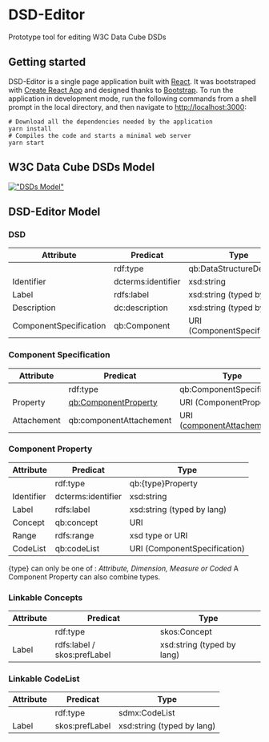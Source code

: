 # DSD-Editor

Prototype tool for editing W3C Data Cube DSDs

## Getting started

DSD-Editor is a single page application built with [React](https://facebook.github.io/react/). It was bootstraped with [Create React App](https://github.com/facebook/create-react-app) and designed thanks to [Bootstrap](https://github.com/twbs/bootstrap). To run the application in development mode, run the following commands from a shell prompt in the local directory, and then navigate to [http://localhost:3000](http://localhost:3000):

```
# Download all the dependencies needed by the application
yarn install
# Compiles the code and starts a minimal web server
yarn start
```

## W3C Data Cube DSDs Model

[!["DSDs Model"](https://github.com/LOS-ESSnet/DSD-Editor/tree/master/docs/img/qb.png 'DSDs Model')](https://www.w3.org/TR/vocab-data-cube/)

## DSD-Editor Model

### DSD

| Attribute              | Predicat           | Type                         |
| ---------------------- | ------------------ | ---------------------------- |
|                        | rdf:type           | qb:DataStructureDefinition   |
| Identifier             | dcterms:identifier | xsd:string                   |
| Label                  | rdfs:label         | xsd:string (typed by lang)   |
| Description            | dc:description     | xsd:string (typed by lang)   |
| ComponentSpecification | qb:Component       | URI (ComponentSpecification) |

### Component Specification

| Attribute   | Predicat                                                                                | Type                                                                                            |
| ----------- | --------------------------------------------------------------------------------------- | ----------------------------------------------------------------------------------------------- |
|             | rdf:type                                                                                | qb:ComponentSpecification                                                                       |
| Property    | [qb:ComponentProperty](https://www.w3.org/TR/vocab-data-cube/#ref_qb_ComponentProperty) | URI (ComponentProperty)                                                                         |
| Attachement | qb:componentAttachement                                                                 | URI ([componentAttachement](https://www.w3.org/TR/vocab-data-cube/#ref_qb_componentAttachment)) |

### Component Property

| Attribute  | Predicat           | Type                         |
| ---------- | ------------------ | ---------------------------- |
|            | rdf:type           | qb:{type}Property            |
| Identifier | dcterms:identifier | xsd:string                   |
| Label      | rdfs:label         | xsd:string (typed by lang)   |
| Concept    | qb:concept         | URI                          |
| Range      | rdfs:range         | xsd type or URI              |
| CodeList   | qb:codeList        | URI (ComponentSpecification) |

{type} can only be one of : _Attribute, Dimension, Measure or Coded_
A Component Property can also combine types.

### Linkable Concepts

| Attribute | Predicat                    | Type                       |
| --------- | --------------------------- | -------------------------- |
|           | rdf:type                    | skos:Concept               |
| Label     | rdfs:label / skos:prefLabel | xsd:string (typed by lang) |

### Linkable CodeList

| Attribute | Predicat       | Type                       |
| --------- | -------------- | -------------------------- |
|           | rdf:type       | sdmx:CodeList              |
| Label     | skos:prefLabel | xsd:string (typed by lang) |
